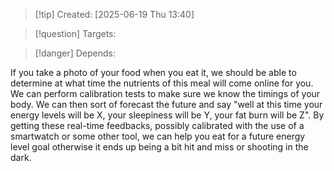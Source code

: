 
>[!tip] Created: [2025-06-19 Thu 13:40]

>[!question] Targets: 

>[!danger] Depends: 

If you take a photo of your food when you eat it, we should be able to determine at what time the nutrients of this meal will come online for you. We can perform calibration tests to make sure we know the timings of your body. We can then sort of forecast the future and say "well at this time your energy levels will be X, your sleepiness will be Y, your fat burn will be Z". By getting these real-time feedbacks, possibly calibrated with the use of a smartwatch or some other tool, we can help you eat for a future energy level goal otherwise it ends up being a bit hit and miss or shooting in the dark. 
